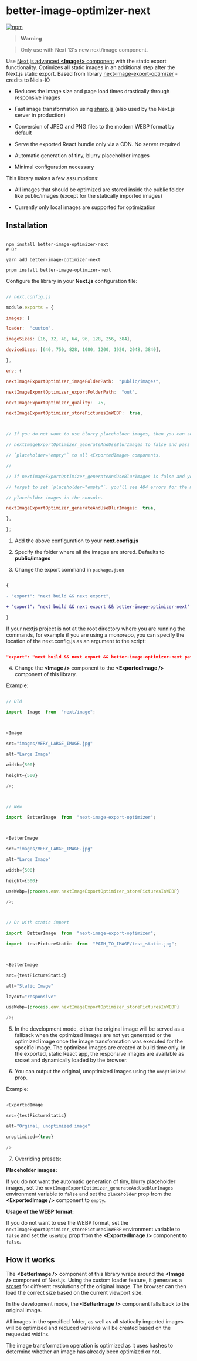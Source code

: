# better-image-optimizer-next


[![npm](https://img.shields.io/npm/v/better-image-optimizer-next)](https://www.npmjs.com/package/better-image-optimizer-next)



>  **Warning**

> Only use with Next 13's new next/image component.



Use [Next.js advanced **\<Image/>** component](https://nextjs.org/docs/basic-features/image-optimization) with the static export functionality. Optimizes all static images in an additional step after the Next.js static export.
Based from library [next-image-export-optimizer](https://github.com/Niels-IO/next-image-export-optimizer#readme) - credits to Niels-IO


- Reduces the image size and page load times drastically through responsive images

- Fast image transformation using [sharp.js](https://www.npmjs.com/package/sharp) (also used by the Next.js server in production)

- Conversion of JPEG and PNG files to the modern WEBP format by default

- Serve the exported React bundle only via a CDN. No server required

- Automatic generation of tiny, blurry placeholder images

- Minimal configuration necessary


This library makes a few assumptions:



- All images that should be optimized are stored inside the public folder like public/images (except for the statically imported images)

- Currently only local images are supported for optimization



## Installation



```

npm install better-image-optimizer-next
# Or

yarn add better-image-optimizer-next

pnpm install better-image-optimizer-next

```



Configure the library in your **Next.js** configuration file:



```javascript

// next.config.js

module.exports = {

images: {

loader:  "custom",

imageSizes: [16, 32, 48, 64, 96, 128, 256, 384],

deviceSizes: [640, 750, 828, 1080, 1200, 1920, 2048, 3840],

},

env: {

nextImageExportOptimizer_imageFolderPath:  "public/images",

nextImageExportOptimizer_exportFolderPath:  "out",

nextImageExportOptimizer_quality:  75,

nextImageExportOptimizer_storePicturesInWEBP:  true,



// If you do not want to use blurry placeholder images, then you can set

// nextImageExportOptimizer_generateAndUseBlurImages to false and pass

// `placeholder="empty"` to all <ExportedImage> components.

//

// If nextImageExportOptimizer_generateAndUseBlurImages is false and you

// forget to set `placeholder="empty"`, you'll see 404 errors for the missing

// placeholder images in the console.

nextImageExportOptimizer_generateAndUseBlurImages:  true,

},

};

```



1. Add the above configuration to your **next.config.js**

2. Specify the folder where all the images are stored. Defaults to **public/images**

3. Change the export command in `package.json`



```diff

{

- "export": "next build && next export",

+ "export": "next build && next export && better-image-optimizer-next"

}

```



If your nextjs project is not at the root directory where you are running the commands, for example if you are using a monorepo, you can specify the location of the next.config.js as an argument to the script:



```json

"export": "next build && next export && better-image-optimizer-next path/to/my/next.config.js"

```



4. Change the **\<Image />** component to the **\<ExportedImage />** component of this library.



Example:



```javascript

// Old

import  Image  from  "next/image";



<Image

src="images/VERY_LARGE_IMAGE.jpg"

alt="Large Image"

width={500}

height={500}

/>;



// New

import  BetterImage  from  "next-image-export-optimizer";



<BetterImage

src="images/VERY_LARGE_IMAGE.jpg"

alt="Large Image"

width={500}

height={500}

useWebp={process.env.nextImageExportOptimizer_storePicturesInWEBP}

/>;



// Or with static import

import  BetterImage  from  "next-image-export-optimizer";

import  testPictureStatic  from  "PATH_TO_IMAGE/test_static.jpg";



<BetterImage

src={testPictureStatic}

alt="Static Image"

layout="responsive"

useWebp={process.env.nextImageExportOptimizer_storePicturesInWEBP}

/>;

```



5. In the development mode, either the original image will be served as a fallback when the optimized images are not yet generated or the optimized image once the image transformation was executed for the specific image. The optimized images are created at build time only. In the exported, static React app, the responsive images are available as srcset and dynamically loaded by the browser.



6. You can output the original, unoptimized images using the `unoptimized` prop.

Example:



```javascript

<ExportedImage

src={testPictureStatic}

alt="Orginal, unoptimized image"

unoptimized={true}

/>

```



7. Overriding presets:



**Placeholder images:**

If you do not want the automatic generation of tiny, blurry placeholder images, set the `nextImageExportOptimizer_generateAndUseBlurImages` environment variable to `false` and set the `placeholder` prop from the **\<ExportedImage />** component to `empty`.



**Usage of the WEBP format:**

If you do not want to use the WEBP format, set the `nextImageExportOptimizer_storePicturesInWEBP` environment variable to `false` and set the `useWebp` prop from the **\<ExportedImage />** component to `false`.


## How it works



The **\<BetterImage />** component of this library wraps around the **\<Image />** component of Next.js. Using the custom loader feature, it generates a [srcset](https://developer.mozilla.org/en-US/docs/Learn/HTML/Multimedia_and_embedding/Responsive_images) for different resolutions of the original image. The browser can then load the correct size based on the current viewport size.



In the development mode, the **\<BetterImage />** component falls back to the original image.



All images in the specified folder, as well as all statically imported images will be optimized and reduced versions will be created based on the requested widths.



The image transformation operation is optimized as it uses hashes to determine whether an image has already been optimized or not.